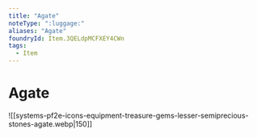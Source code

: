 ```yaml
---
title: "Agate"
noteType: ":luggage:"
aliases: "Agate"
foundryId: Item.3QELdpMCFXEY4CWn
tags:
  - Item
---
```


# Agate
![[systems-pf2e-icons-equipment-treasure-gems-lesser-semiprecious-stones-agate.webp|150]]
